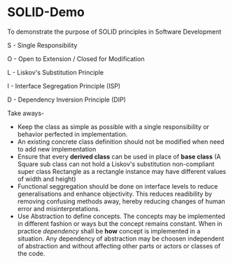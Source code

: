 # SOLID-Demo
To demonstrate the purpose of SOLID principles in Software Development

S - Single Responsibility

O - Open to Extension / Closed for Modification

L - Liskov's Substitution Principle

I - Interface Segregation Principle (ISP)

D - Dependency Inversion Principle (DIP)

Take aways-
- Keep the class as simple as possible with a single responsibility or behavior perfected in implementation.
- An existing concrete class definition should not be modified when need to add new implementation
- Ensure that every **derived class** can be used in place of **base class** (A Square sub class can not hold a Liskov's substitution non-compliant super class Rectangle as a rectangle instance may have different values of width and height)
- Functional seggregation should be done on interface levels to reduce generalisations and enhance objectivity. This reduces readibility by removing confusing methods away, hereby reducing changes of human error and misinterpretations.
- Use Abstraction to define concepts. The concepts may be implemented in different fashion or ways but the concept remains constant. When in practice _dependency_ shall be **how** concept is implemented in a situation. Any dependency of abstraction may be choosen independent of abstraction and without affecting other parts or actors or classes of the code.
  
